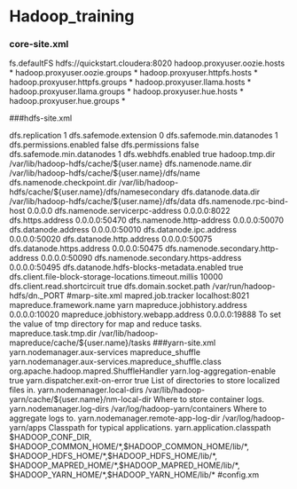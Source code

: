 # Hadoop_training
### core-site.xml

<configuration>
  <property>
    <name>fs.defaultFS</name>
    <value>hdfs://quickstart.cloudera:8020</value>
  </property>

  <!-- OOZIE proxy user setting -->
  <property>
    <name>hadoop.proxyuser.oozie.hosts</name>
    <value>*</value>
  </property>
  <property>
    <name>hadoop.proxyuser.oozie.groups</name>
    <value>*</value>
  </property>

  <!-- HTTPFS proxy user setting -->
  <property>
    <name>hadoop.proxyuser.httpfs.hosts</name>
    <value>*</value>
  </property>
  <property>
    <name>hadoop.proxyuser.httpfs.groups</name>
    <value>*</value>
  </property>

  <!-- Llama proxy user setting -->
  <property>
    <name>hadoop.proxyuser.llama.hosts</name>
    <value>*</value>
  </property>
  <property>
    <name>hadoop.proxyuser.llama.groups</name>
    <value>*</value>
  </property>

  <!-- Hue proxy user setting -->
  <property>
    <name>hadoop.proxyuser.hue.hosts</name>
    <value>*</value>
  </property>
  <property>
    <name>hadoop.proxyuser.hue.groups</name>
    <value>*</value>
  </property>

</configuration>


###hdfs-site.xml

<?xml-stylesheet type="text/xsl" href="configuration.xsl"?>

<configuration>
  <property>
    <name>dfs.replication</name>
    <value>1</value>
  </property>
  <!-- Immediately exit safemode as soon as one DataNode checks in. 
       On a multi-node cluster, these configurations must be removed.  -->
  <property>
    <name>dfs.safemode.extension</name>
    <value>0</value>
  </property>
  <property>
     <name>dfs.safemode.min.datanodes</name>
     <value>1</value>
  </property>
  <property>
     <name>dfs.permissions.enabled</name>
     <value>false</value>
  </property>
  <property>
     <name>dfs.permissions</name>
     <value>false</value>
  </property>
  <property>
     <name>dfs.safemode.min.datanodes</name>
     <value>1</value>
  </property>
  <property>
     <name>dfs.webhdfs.enabled</name>
     <value>true</value>
  </property>
  <property>
     <name>hadoop.tmp.dir</name>
     <value>/var/lib/hadoop-hdfs/cache/${user.name}</value>
  </property>
  <property>
     <name>dfs.namenode.name.dir</name>
     <value>/var/lib/hadoop-hdfs/cache/${user.name}/dfs/name</value>
  </property>
  <property>
     <name>dfs.namenode.checkpoint.dir</name>
     <value>/var/lib/hadoop-hdfs/cache/${user.name}/dfs/namesecondary</value>
  </property>
  <property>
     <name>dfs.datanode.data.dir</name>
     <value>/var/lib/hadoop-hdfs/cache/${user.name}/dfs/data</value>
  </property>
  <property>
    <name>dfs.namenode.rpc-bind-host</name>
    <value>0.0.0.0</value>
  </property>

  <property>
    <name>dfs.namenode.servicerpc-address</name>
    <value>0.0.0.0:8022</value>
  </property>
  <property>
    <name>dfs.https.address</name>
    <value>0.0.0.0:50470</value>
  </property>
  <property>
    <name>dfs.namenode.http-address</name>
    <value>0.0.0.0:50070</value>
  </property>
  <property>
    <name>dfs.datanode.address</name>
    <value>0.0.0.0:50010</value>
  </property>
  <property>
    <name>dfs.datanode.ipc.address</name>
    <value>0.0.0.0:50020</value>
  </property>
  <property>
    <name>dfs.datanode.http.address</name>
    <value>0.0.0.0:50075</value>
  </property>
  <property>
    <name>dfs.datanode.https.address</name>
    <value>0.0.0.0:50475</value>
  </property>
  <property>
    <name>dfs.namenode.secondary.http-address</name>
    <value>0.0.0.0:50090</value>
  </property>
  <property>
    <name>dfs.namenode.secondary.https-address</name>
    <value>0.0.0.0:50495</value>
  </property>

  <!-- Impala configuration -->
  <property>
    <name>dfs.datanode.hdfs-blocks-metadata.enabled</name>
    <value>true</value>
  </property>
  <property>
    <name>dfs.client.file-block-storage-locations.timeout.millis</name>
    <value>10000</value>
  </property>
  <property>
    <name>dfs.client.read.shortcircuit</name>
    <value>true</value>
  </property>
  <property>
    <name>dfs.domain.socket.path</name>
    <value>/var/run/hadoop-hdfs/dn._PORT</value>
  </property>
</configuration>
#marp-site.xml
<?xml-stylesheet type="text/xsl" href="configuration.xsl"?>

<configuration>
  <property>
    <name>mapred.job.tracker</name>
    <value>localhost:8021</value>
  </property>

  <property>
    <name>mapreduce.framework.name</name>
    <value>yarn</value>
  </property>

  <property>
    <name>mapreduce.jobhistory.address</name>
    <value>0.0.0.0:10020</value>
  </property>
  <property>
    <name>mapreduce.jobhistory.webapp.address</name>
    <value>0.0.0.0:19888</value>
  </property>

  <property>
    <description>To set the value of tmp directory for map and reduce tasks.</description>
    <name>mapreduce.task.tmp.dir</name>
    <value>/var/lib/hadoop-mapreduce/cache/${user.name}/tasks</value>
  </property>

</configuration>
###yarn-site.xml

<?xml-stylesheet type="text/xsl" href="configuration.xsl"?>

<configuration>
  <property>
    <name>yarn.nodemanager.aux-services</name>
    <value>mapreduce_shuffle</value>
  </property>

  <property>
    <name>yarn.nodemanager.aux-services.mapreduce_shuffle.class</name>
    <value>org.apache.hadoop.mapred.ShuffleHandler</value>
  </property>

  <property>
    <name>yarn.log-aggregation-enable</name>
    <value>true</value>
  </property>

  <property>
    <name>yarn.dispatcher.exit-on-error</name>
    <value>true</value>
  </property>

  <property>
    <description>List of directories to store localized files in.</description>
    <name>yarn.nodemanager.local-dirs</name>
    <value>/var/lib/hadoop-yarn/cache/${user.name}/nm-local-dir</value>
  </property>

  <property>
    <description>Where to store container logs.</description>
    <name>yarn.nodemanager.log-dirs</name>
    <value>/var/log/hadoop-yarn/containers</value>
  </property>

  <property>
    <description>Where to aggregate logs to.</description>
    <name>yarn.nodemanager.remote-app-log-dir</name>
    <value>/var/log/hadoop-yarn/apps</value>
  </property>

  <property>
    <description>Classpath for typical applications.</description>
     <name>yarn.application.classpath</name>
     <value>
        $HADOOP_CONF_DIR,
        $HADOOP_COMMON_HOME/*,$HADOOP_COMMON_HOME/lib/*,
        $HADOOP_HDFS_HOME/*,$HADOOP_HDFS_HOME/lib/*,
        $HADOOP_MAPRED_HOME/*,$HADOOP_MAPRED_HOME/lib/*,
        $HADOOP_YARN_HOME/*,$HADOOP_YARN_HOME/lib/*
     </value>
  </property>
</configuration>
#config.xm


